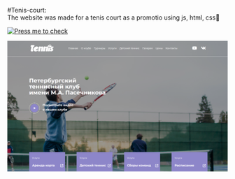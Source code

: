 #Tenis-court:<br>
The website was made for a tenis court as a promotio using js, html, css👏

[![Press me to check](https://img.shields.io/badge/-PressMe-4CAF50?style=for-the-badge&logo=appveyor)]((https://dilemka2.github.io/Tenis-FrontEnd/#))

<img src='img/tenis-court-preview.png'>
